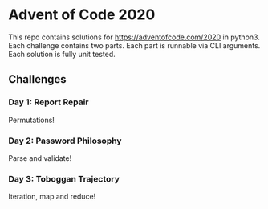 # Advent of Code 2020

This repo contains solutions for https://adventofcode.com/2020 in python3.
Each challenge contains two parts.
Each part is runnable via CLI arguments.
Each solution is fully unit tested.

## Challenges

### Day 1: Report Repair

Permutations!

### Day 2: Password Philosophy

Parse and validate!

### Day 3: Toboggan Trajectory

Iteration, map and reduce!
